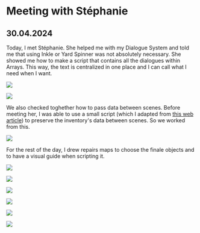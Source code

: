 # Meeting with Stéphanie

## 30.04.2024

Today, I met Stéphanie. She helped me with my Dialogue System and told me that using Inkle or Yard Spinner was not absolutely necessary. She showed me how to make a script that contains all the dialogues within Arrays. This way, the text is centralized in one place and I can call what I need when I want.

![](images/20240430/textData1.png)

![](images/20240430/textData2.png)

We also checked toghether how to pass data between scenes. Before meeting her, I was able to use a small script (which I adapted from [this web article](https://www.sitepoint.com/saving-data-between-scenes-in-unity/)) to preserve the inventory's data between scenes. So we worked from this.

![](images/20240430/singletone.png)

For the rest of the day, I drew repairs maps to choose the finale objects and to have a visual guide when scripting it.

![](images/20240430/objectList.jpeg)

![](images/20240430/repairsMap1.jpeg)

![](images/20240430/repairsMap2.jpeg)

![](images/20240430/repairsMap3.jpeg)

![](images/20240430/repairsMap4.jpeg)

![](images/20240430/repairsMap5.jpeg)
